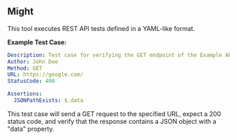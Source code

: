 ## Might

This tool executes REST API tests defined in a YAML-like format.

**Example Test Case:**

```yaml
Description: Test case for verifying the GET endpoint of the Example API
Author: John Doe
Method: GET
URL: https://google.com/
StatusCode: 400

Assertions:
  JSONPathExists: $.data
```

This test case will send a GET request to the specified URL, expect a 200 status code, and verify that the response contains a JSON object with a "data" property. 
